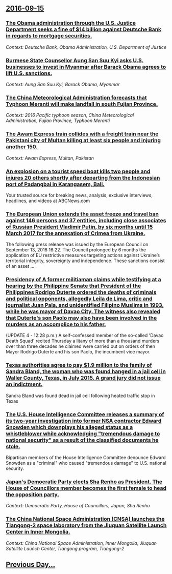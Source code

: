 ## [2016-09-15](/news/2016/09/15/index.md)

### [The Obama administration through the U.S. Justice Department seeks a fine of $14 billion against Deutsche Bank in regards to mortgage securities. ](/news/2016/09/15/the-obama-administration-through-the-u-s-justice-department-seeks-a-fine-of-14-billion-against-deutsche-bank-in-regards-to-mortgage-securi.md)
_Context: Deutsche Bank, Obama Administration, U.S. Department of Justice_

### [Burmese State Counsellor Aung San Suu Kyi asks U.S. businesses to invest in Myanmar after Barack Obama agrees to lift U.S. sanctions. ](/news/2016/09/15/burmese-state-counsellor-aung-san-suu-kyi-asks-u-s-businesses-to-invest-in-myanmar-after-barack-obama-agrees-to-lift-u-s-sanctions.md)
_Context: Aung San Suu Kyi, Barack Obama, Myanmar_

### [The China Meteorological Administration forecasts that Typhoon Meranti will make landfall in south Fujian Province. ](/news/2016/09/15/the-china-meteorological-administration-forecasts-that-typhoon-meranti-will-make-landfall-in-south-fujian-province.md)
_Context: 2016 Pacific typhoon season, China Meteorological Administration, Fujian Province, Typhoon Meranti_

### [The Awam Express train collides with a freight train near the Pakistani city of Multan killing at least six people and injuring another 150. ](/news/2016/09/15/the-awam-express-train-collides-with-a-freight-train-near-the-pakistani-city-of-multan-killing-at-least-six-people-and-injuring-another-150.md)
_Context: Awam Express, Multan, Pakistan_

### [An explosion on a tourist speed boat kills two people and injures 20 others shortly after departing from the Indonesian port of Padangbai in Karangasem, Bali. ](/news/2016/09/15/an-explosion-on-a-tourist-speed-boat-kills-two-people-and-injures-20-others-shortly-after-departing-from-the-indonesian-port-of-padangbai-in.md)
Your trusted source for breaking news, analysis, exclusive interviews, headlines, and videos at ABCNews.com

### [The European Union extends  the asset freeze and travel ban against 146 persons and 37 entities, including close associates of Russian President Vladimir Putin, by six months until 15 March 2017 for the annexation of Crimea from Ukraine. ](/news/2016/09/15/the-european-union-extends-the-asset-freeze-and-travel-ban-against-146-persons-and-37-entities-including-close-associates-of-russian-presi.md)
The following press release was issued by the European Council on September 13, 2016 16:22. The Council prolonged by 6 months the application of EU restrictive measures targeting actions against Ukraine&#8217;s territorial integrity, sovereignty and independence. These sanctions consist of an asset ...

### [Presidency of A former militiaman claims while testifying at a hearing by the Philippine Senate that President of the Philippines Rodrigo Duterte ordered the deaths of criminals and political opponents, allegedly Leila de Lima, critic and journalist Juan Pala, and unidentified Filipino Muslims in 1993, while he was mayor of Davao City. The witness also revealed that Duterte's son Paolo may also have been involved in the murders as an accomplice to his father. ](/news/2016/09/15/presidency-of-a-former-militiaman-claims-while-testifying-at-a-hearing-by-the-philippine-senate-that-president-of-the-philippines-rodrigo-du.md)
(UPDATE 4 - 12:28 p.m.) A self-confessed member of the so-called &#039;Davao Death Squad&#039; recited Thursday a litany of more than a thousand murders over than three decades he claimed were carried out on orders of then Mayor Rodrigo Duterte and his son Paolo, the incumbent vice mayor.

### [Texas authorities agree to pay $1.9 million to the family of Sandra Bland, the woman who was found hanged in a jail cell in Waller County, Texas, in July 2015. A grand jury did not issue an indictment. ](/news/2016/09/15/texas-authorities-agree-to-pay-1-9-million-to-the-family-of-sandra-bland-the-woman-who-was-found-hanged-in-a-jail-cell-in-waller-county-t.md)
Sandra Bland was found dead in jail cell following heated traffic stop in Texas

### [The U.S. House Intelligence Committee releases a summary of its two-year investigation into former NSA contractor Edward Snowden which downplays his alleged status as a whistleblower while acknowledging "tremendous damage to national security" as a result of the classified documents he stole. ](/news/2016/09/15/the-u-s-house-intelligence-committee-releases-a-summary-of-its-two-year-investigation-into-former-nsa-contractor-edward-snowden-which-downp.md)
Bipartisan members of the House Intelligence Committee denounce Edward Snowden as a &quot;criminal&quot; who caused &quot;tremendous damage&quot; to U.S. national security.

### [Japan's Democratic Party elects Sha Renho as President. The House of Councillors member becomes the first female to head the opposition party. ](/news/2016/09/15/japan-s-democratic-party-elects-sha-renha-as-president-the-house-of-councillors-member-becomes-the-first-female-to-head-the-opposition-par.md)
_Context: Democratic Party, House of Councillors, Japan, Sha Renho_

### [The China National Space Administration (CNSA) launches the Tiangong-2 space laboratory from the Jiuquan Satellite Launch Center in Inner Mongolia. ](/news/2016/09/15/the-china-national-space-administration-cnsa-launches-the-tiangong-2-space-laboratory-from-the-jiuquan-satellite-launch-center-in-inner-mo.md)
_Context: China National Space Administration, Inner Mongolia, Jiuquan Satellite Launch Center, Tiangong program, Tiangong-2_

## [Previous Day...](/news/2016/09/14/index.md)

